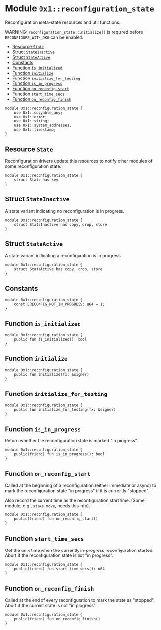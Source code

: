 
<a id="0x1_reconfiguration_state"></a>

# Module `0x1::reconfiguration_state`

Reconfiguration meta&#45;state resources and util functions.

WARNING: `reconfiguration_state::initialize()` is required before `RECONFIGURE_WITH_DKG` can be enabled.


-  [Resource `State`](#0x1_reconfiguration_state_State)
-  [Struct `StateInactive`](#0x1_reconfiguration_state_StateInactive)
-  [Struct `StateActive`](#0x1_reconfiguration_state_StateActive)
-  [Constants](#@Constants_0)
-  [Function `is_initialized`](#0x1_reconfiguration_state_is_initialized)
-  [Function `initialize`](#0x1_reconfiguration_state_initialize)
-  [Function `initialize_for_testing`](#0x1_reconfiguration_state_initialize_for_testing)
-  [Function `is_in_progress`](#0x1_reconfiguration_state_is_in_progress)
-  [Function `on_reconfig_start`](#0x1_reconfiguration_state_on_reconfig_start)
-  [Function `start_time_secs`](#0x1_reconfiguration_state_start_time_secs)
-  [Function `on_reconfig_finish`](#0x1_reconfiguration_state_on_reconfig_finish)


```move
module 0x1::reconfiguration_state {
    use 0x1::copyable_any;
    use 0x1::error;
    use 0x1::string;
    use 0x1::system_addresses;
    use 0x1::timestamp;
}
```


<a id="0x1_reconfiguration_state_State"></a>

## Resource `State`

Reconfiguration drivers update this resources to notify other modules of some reconfiguration state.


```move
module 0x1::reconfiguration_state {
    struct State has key
}
```


<a id="0x1_reconfiguration_state_StateInactive"></a>

## Struct `StateInactive`

A state variant indicating no reconfiguration is in progress.


```move
module 0x1::reconfiguration_state {
    struct StateInactive has copy, drop, store
}
```


<a id="0x1_reconfiguration_state_StateActive"></a>

## Struct `StateActive`

A state variant indicating a reconfiguration is in progress.


```move
module 0x1::reconfiguration_state {
    struct StateActive has copy, drop, store
}
```


<a id="@Constants_0"></a>

## Constants


<a id="0x1_reconfiguration_state_ERECONFIG_NOT_IN_PROGRESS"></a>



```move
module 0x1::reconfiguration_state {
    const ERECONFIG_NOT_IN_PROGRESS: u64 = 1;
}
```


<a id="0x1_reconfiguration_state_is_initialized"></a>

## Function `is_initialized`



```move
module 0x1::reconfiguration_state {
    public fun is_initialized(): bool
}
```


<a id="0x1_reconfiguration_state_initialize"></a>

## Function `initialize`



```move
module 0x1::reconfiguration_state {
    public fun initialize(fx: &signer)
}
```


<a id="0x1_reconfiguration_state_initialize_for_testing"></a>

## Function `initialize_for_testing`



```move
module 0x1::reconfiguration_state {
    public fun initialize_for_testing(fx: &signer)
}
```


<a id="0x1_reconfiguration_state_is_in_progress"></a>

## Function `is_in_progress`

Return whether the reconfiguration state is marked &quot;in progress&quot;.


```move
module 0x1::reconfiguration_state {
    public(friend) fun is_in_progress(): bool
}
```


<a id="0x1_reconfiguration_state_on_reconfig_start"></a>

## Function `on_reconfig_start`

Called at the beginning of a reconfiguration (either immediate or async)
to mark the reconfiguration state &quot;in progress&quot; if it is currently &quot;stopped&quot;.

Also record the current time as the reconfiguration start time. (Some module, e.g., `stake.move`, needs this info).


```move
module 0x1::reconfiguration_state {
    public(friend) fun on_reconfig_start()
}
```


<a id="0x1_reconfiguration_state_start_time_secs"></a>

## Function `start_time_secs`

Get the unix time when the currently in&#45;progress reconfiguration started.
Abort if the reconfiguration state is not &quot;in progress&quot;.


```move
module 0x1::reconfiguration_state {
    public(friend) fun start_time_secs(): u64
}
```


<a id="0x1_reconfiguration_state_on_reconfig_finish"></a>

## Function `on_reconfig_finish`

Called at the end of every reconfiguration to mark the state as &quot;stopped&quot;.
Abort if the current state is not &quot;in progress&quot;.


```move
module 0x1::reconfiguration_state {
    public(friend) fun on_reconfig_finish()
}
```

